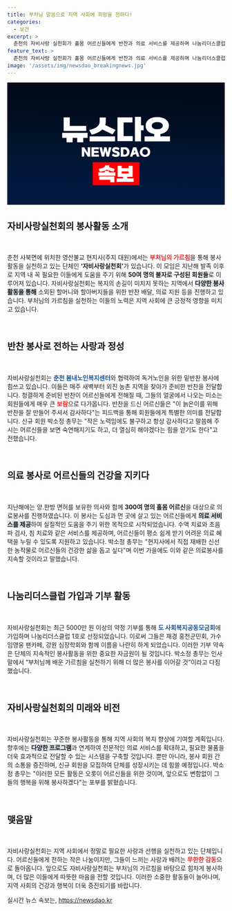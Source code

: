 ```yaml
---
title: 부처님 말씀으로 지역 사회에 희망을 전하다!
categories:
  - 보건
excerpt: >
  춘천의 자비사랑 실천회가 홀몸 어르신들에게 반찬과 의료 서비스를 제공하며 나눔리더스클럽 1호로 가입했다. 그들의 진정한 사랑과 헌신이 어르신들에게 희망이 되고 있다!
feature_text: >
  춘천의 자비사랑 실천회가 홀몸 어르신들에게 반찬과 의료 서비스를 제공하며 나눔리더스클럽 1호로 가입했다. 그들의 진정한 사랑과 헌신이 어르신들에게 희망이 되고 있다!
image: '/assets/img/newsdao_breakingnews.jpg'
---
```


<p><img src="/assets/img/newsdao_breakingnews.jpg" alt="pcversion 속보" /></p>

<h2 data-ke-size="size26">자비사랑실천회의 봉사활동 소개</h2>

<p data-ke-size="size16">&nbsp;</p>

<p>춘천 사북면에 위치한 영산불교 현지사(주지 대원)에서는 <b><span style="color: #ee2323;">부처님의 가르침</span></b>을 통해 봉사 활동을 실천하고 있는 단체인 <b>‘자비사랑실천회’</b>가 있습니다. 이 모임은 지난해 발족 이후로 지역 내 꼭 필요한 이들에게 도움을 주기 위해 <b>50여 명의 불자로 구성된 회원들</b>로 이루어져 있습니다. 자비사랑실천회는 복지의 손길이 미치지 못하는 지역에서 <b><span style="background-color: #21538527;">다양한 봉사활동을 통해</span></b> 소외된 할머니와 할아버지들을 위한 반찬 배달, 의료 지원 등을 진행하고 있습니다. 부처님의 가르침을 실천하는 이들의 노력은 지역 사회에 큰 긍정적 영향을 미치고 있습니다.</p>

<p data-ke-size="size16">&nbsp;</p>

<h2 data-ke-size="size26">반찬 봉사로 전하는 사랑과 정성</h2>

<p data-ke-size="size16">&nbsp;</p>

<p>자비사랑실천회는 <b><span style="color: #1a5490;">춘천 봄내노인복지센터</span></b>와 협력하여 독거노인을 위한 밑반찬 봉사에 힘쓰고 있습니다. 이들은 매주 새벽부터 외진 농촌 지역을 찾아가 준비한 반찬을 전달합니다. 청결하게 준비된 반찬이 어르신들에게 전해질 때, 그들의 얼굴에서 나오는 미소는 회원들에게 매우 큰 <b><span style="color: #ee2323;">보람</span></b>으로 다가옵니다. 반찬을 드신 어르신들은 "이 늙은이를 위해 반찬을 잘 만들어 주셔서 감사하다"는 피드백을 통해 회원들에게 특별한 의미를 전달합니다. 신규 회원 박소정 총무는 "작은 노력임에도 불구하고 항상 감사하다고 말씀해 주시는 어르신들을 보면 숙연해지기도 하고, 더 열심히 해야겠다는 힘을 얻기도 한다"고 전했습니다.</p>

<p data-ke-size="size16">&nbsp;</p>

<h2 data-ke-size="size26">의료 봉사로 어르신들의 건강을 지키다</h2>

<p data-ke-size="size16">&nbsp;</p>

<p>지난해에는 양․한방 면허를 보유한 의사와 함께 <b>300여 명의 홀몸 어르신</b>을 대상으로 의료봉사를 진행하였습니다. 이 봉사는 도심과 먼 곳에 살고 있는 어르신들에게 <b><span style="background-color: #21538527;">의료 서비스를 제공</span></b>하여 실질적인 도움을 주기 위한 목적으로 시작되었습니다. 수액 치료와 초음파 검사, 침 치료와 같은 서비스를 제공하며, 어르신들이 평소 쉽게 받기 어려운 의료 혜택을 누릴 수 있도록 지원하고 있습니다. 박소정 총무는 "현지사에서 직접 재배한 신선한 농작물로 어르신들의 건강한 삶을 돕고 싶다"며 이번 가을에도 이와 같은 의료봉사를 지속할 것이라고 말했습니다.</p>

<p data-ke-size="size16">&nbsp;</p>

<h2 data-ke-size="size26">나눔리더스클럽 가입과 기부 활동</h2>

<p data-ke-size="size16">&nbsp;</p>

<p>자비사랑실천회는 최근 5000만 원 이상의 약정 기부를 통해 <b><span style="color: #1a5490;">도 사회복지공동모금회</span></b>에 가입하며 나눔리더스클럽 1호로 선정되었습니다. 이로써 그들은 재경 홍천군민회, 가수 임영웅 팬카페, 강원 심장학회와 함께 이름을 나란히 하게 되었습니다. 이러한 기부 약속은 단체의 지속적인 봉사활동을 위한 중요한 자금원이 될 것입니다. 박소정 총무는 인사말에서 “부처님께 배운 가르침을 실천하기 위해 더 많은 봉사를 이어갈 것”이라고 다짐했습니다.</p>

<p data-ke-size="size16">&nbsp;</p>

<h2 data-ke-size="size26">자비사랑실천회의 미래와 비전</h2>

<p data-ke-size="size16">&nbsp;</p>

<p>자비사랑실천회는 꾸준한 봉사활동을 통해 지역 사회의 복지 향상에 기여할 계획입니다. 향후에는 <b><span style="background-color: #21538527;">다양한 프로그램</span></b>과 연계하여 전문적인 의료 서비스를 확대하고, 필요한 물품을 더욱 효과적으로 전달할 수 있는 시스템을 구축할 것입니다. 뿐만 아니라, 봉사 회원 간의 소통을 증진하며, 신규 회원을 모집하여 단체를 성장시키는 데 힘쓸 예정입니다. 박소정 총무는 "이러한 모든 활동은 오롯이 어르신들을 위한 것이며, 앞으로도 변함없이 그들의 행복을 위해 봉사하겠다"는 포부를 밝혔습니다.</p>

<p data-ke-size="size16">&nbsp;</p>

<h2 data-ke-size="size26">맺음말</h2>

<p data-ke-size="size16">&nbsp;</p>

<p>자비사랑실천회는 지역 사회에서 정말로 필요한 사랑과 선행을 실천하고 있는 단체입니다. 어르신들에게 전하는 작은 나눔이지만, 그들이 느끼는 사랑과 배려는 <b><span style="color: #ee2323;">무한한 감동</span></b>으로 돌아옵니다. 앞으로도 자비사랑실천회는 부처님의 가르침을 바탕으로 힘차게 봉사하며, 더 많은 이들에게 따뜻한 마음을 전할 것입니다. 이러한 소중한 활동들이 늘어나며, 지역 사회의 건강과 행복이 더욱 증진되기를 바랍니다.</p>
실시간 뉴스 속보는, <a href="https://newsdao.kr" rel="dofollow">https://newsdao.kr</a>


